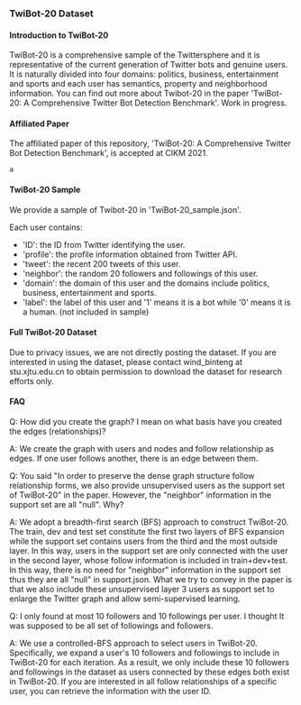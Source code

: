 ### TwiBot-20 Dataset

#### Introduction to TwiBot-20
TwiBot-20 is a comprehensive sample of the Twittersphere and it is representative of the current generation of Twitter bots and genuine users. It is naturally divided into four domains: politics, business, entertainment and sports and each user has semantics, property and neighborhood information. You can find out more about Twibot-20 in the paper 'TwiBot-20: A Comprehensive Twitter Bot Detection Benchmark'. Work in progress.

#### Affiliated Paper
The affiliated paper of this repository, 'TwiBot-20: A Comprehensive Twitter Bot Detection Benchmark', is accepted at CIKM 2021.

```
a
```

#### TwiBot-20 Sample
We provide a sample of Twibot-20 in 'TwiBot-20_sample.json'. 

Each user contains:
- 'ID': the ID from Twitter identifying the user.
- 'profile': the profile information obtained from Twitter API.
- 'tweet': the recent 200 tweets of this user.
- 'neighbor': the random 20 followers and followings of this user.
- 'domain': the domain of this user and the domains include politics, business, entertainment and sports.
- 'label': the label of this user and '1' means it is a bot while '0' means it is a human. (not included in sample)

#### Full TwiBot-20 Dataset
Due to privacy issues, we are not directly posting the dataset. If you are interested in using the dataset, please contact wind_binteng at stu.xjtu.edu.cn to obtain permission to download the dataset for research efforts only. 

#### FAQ
Q: How did you create the graph? I mean on what basis have you created the edges (relationships)?

A: We create the graph with users and nodes and follow relationship as edges. If one user follows another, there is an edge between them.

Q: You said "In order to preserve the dense graph structure follow relationship forms, we also provide unsupervised users as the support set of TwiBot-20" in the paper. However, the "neighbor" information in the support set are all "null". Why?

A: We adopt a breadth-first search (BFS) approach to construct TwiBot-20. The train, dev and test set constitute the first two layers of BFS expansion while the support set contains users from the third and the most outside layer. In this way, users in the support set are only connected with the user in the second layer, whose follow information is included in train+dev+test. In this way, there is no need for "neighbor" information in the support set thus they are all "null" in support.json. What we try to convey in the paper is that we also include these unsupervised layer 3 users as support set to enlarge the Twitter graph and allow semi-supervised learning.

Q: I only found at most 10 followers and 10 followings per user. I thought It was supposed to be all set of followings and followers.

A: We use a controlled-BFS approach to select users in TwiBot-20. Specifically, we expand a user's 10 followers and followings to include in TwiBot-20 for each iteration. As a result, we only include these 10 followers and followings in the dataset as users connected by these edges both exist in TwiBot-20. If you are interested in all follow relationships of a specific user, you can retrieve the information with the user ID.
